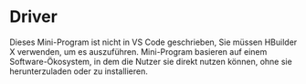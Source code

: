 # Driver

Dieses Mini-Program ist nicht in VS Code geschrieben, Sie müssen HBuilder X verwenden, um es auszuführen.
Mini-Program basieren auf einem Software-Ökosystem, in dem die Nutzer sie direkt nutzen können, ohne sie herunterzuladen oder zu installieren.
